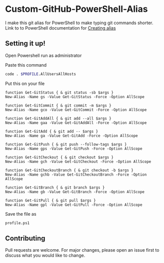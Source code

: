 # Custom-GitHub-PowerShell-Alias
I make this git alias for PowerShell to make typing git commands shorter.
Link to to PowerShell documentation for [Creating alias](https://docs.microsoft.com/en-us/powershell/module/microsoft.powershell.utility/set-alias?view=powershell-7.1#sectionSection8)

## Setting it up!

Open Powershell run as administrator

Paste this command
```bash
code . $PROFILE.AllUsersAllHosts
```
Put this on your file

```
function Get-GitStatus { & git status -sb $args } 
New-Alias -Name gs -Value Get-GitStatus -Force -Option AllScope

function Get-GitCommit { & git commit -m $args } 
New-Alias -Name gco -Value Get-GitCommit -Force -Option AllScope 

function Get-GitAddAll { & git add --all $args } 
New-Alias -Name gaa -Value Get-GitAddAll -Force -Option AllScope 

function Get-GitAdd { & git add -- $args } 
New-Alias -Name ga -Value Get-GitAdd -Force -Option AllScope 

function Get-GitPush { & git push --follow-tags $args } 
New-Alias -Name gps -Value Get-GitPush -Force -Option AllScope 

function Get-GitCheckout { & git checkout $args } 
New-Alias -Name gch -Value Get-GitCheckout -Force -Option AllScope 

function Get-GitCheckoutBranch { & git checkout -b $args } 
New-Alias -Name gchb -Value Get-GitCheckoutBranch -Force -Option AllScope 

function Get-GitBranch { & git branch $args } 
New-Alias -Name gb -Value Get-GitBranch -Force -Option AllScope 

function Get-GitPull { & git pull $args }
New-Alias -Name gpl -Value Get-GitPull -Force -Option AllScope

```
Save the file as
```bash
profile.ps1
```
## Contributing
Pull requests are welcome. For major changes, please open an issue first to discuss what you would like to change.
